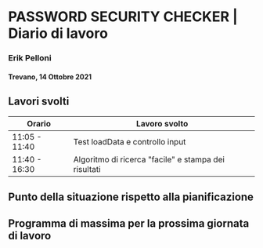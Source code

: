 # PASSWORD SECURITY CHECKER | Diario di lavoro
### Erik Pelloni
#### Trevano, 14 Ottobre 2021

## Lavori svolti


|Orario        |Lavoro svolto                                                   |
|--------------|----------------------------------------------------------------|
|11:05 - 11:40 |Test loadData e controllo input                                 |
|11:40 - 16:30 |Algoritmo di ricerca "facile" e stampa dei risultati            |

[//]: <> (##  Problemi riscontrati e soluzioni adottate)


##  Punto della situazione rispetto alla pianificazione


## Programma di massima per la prossima giornata di lavoro
